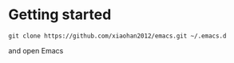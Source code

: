 # Getting started


``` shell
git clone https://github.com/xiaohan2012/emacs.git ~/.emacs.d
```

and open Emacs


